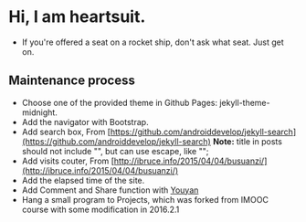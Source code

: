 # Hi, I am heartsuit.
- If you're offered a seat on a rocket ship, don't ask what seat. Just get on.

## Maintenance process
- Choose one of the provided theme in Github Pages: jekyll-theme-midnight.
- Add the navigator with Bootstrap.
- Add search box, From [https://github.com/androiddevelop/jekyll-search](https://github.com/androiddevelop/jekyll-search)
**Note:** title in posts should not include "", but can use escape, like \"\";
- Add visits couter, From [http://ibruce.info/2015/04/04/busuanzi/](http://ibruce.info/2015/04/04/busuanzi/)
- Add the elapsed time of the site.
- Add Comment and Share function with [Youyan](http://www.uyan.cc/)
- Hang a small program to Projects, which was forked from IMOOC course with some modification in 2016.2.1